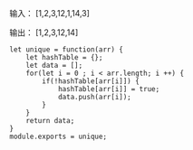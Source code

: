 <!-- 比如 -->
输入：
[1,2,3,12,1,14,3]

输出：
[1,2,3,12,14]


```
let unique = function(arr) {
	let hashTable = {};
	let data = [];
	for(let i = 0 ; i < arr.length; i ++) {
		if(!hashTable[arr[i]]) {
			hashTable[arr[i]] = true;
			data.push(arr[i]);
		}
	}
	return data;
}
module.exports = unique;
```